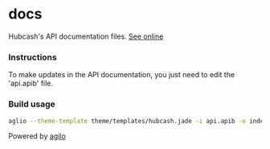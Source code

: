 # docs
Hubcash's API documentation files. [See online](https://hubcash.github.io/docs)

### Instructions

To make updates in the API documentation, you just need to edit the 'api.apib' file.

### Build usage

```bash
aglio --theme-template theme/templates/hubcash.jade -i api.apib -o index.html
```

Powered by [agilo](https://github.com/danielgtaylor/aglio)
